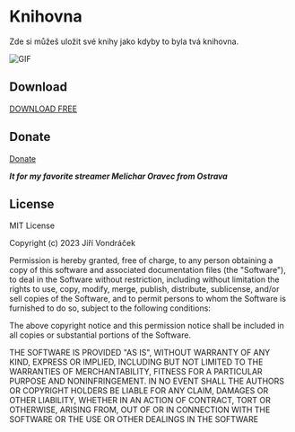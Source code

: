 # Knihovna
Zde si můžeš uložit své knihy jako kdyby to byla tvá knihovna.

![GIF](https://tenor.com/bi5qK.gif)







## Download

[DOWNLOAD FREE](https://github.com/Weeb2103/Knihovna/releases/download/Release/Knihovna.zip)

## Donate

[Donate](https://streamelements.com/flyguncz/tip)

***It for my favorite streamer Melichar Oravec from Ostrava***

## License

MIT License

Copyright (c) 2023 Jiří Vondráček

Permission is hereby granted, free of charge, to any person obtaining a copy
of this software and associated documentation files (the "Software"), to deal
in the Software without restriction, including without limitation the rights
to use, copy, modify, merge, publish, distribute, sublicense, and/or sell
copies of the Software, and to permit persons to whom the Software is
furnished to do so, subject to the following conditions:

The above copyright notice and this permission notice shall be included in all
copies or substantial portions of the Software.

THE SOFTWARE IS PROVIDED "AS IS", WITHOUT WARRANTY OF ANY KIND, EXPRESS OR
IMPLIED, INCLUDING BUT NOT LIMITED TO THE WARRANTIES OF MERCHANTABILITY,
FITNESS FOR A PARTICULAR PURPOSE AND NONINFRINGEMENT. IN NO EVENT SHALL THE
AUTHORS OR COPYRIGHT HOLDERS BE LIABLE FOR ANY CLAIM, DAMAGES OR OTHER
LIABILITY, WHETHER IN AN ACTION OF CONTRACT, TORT OR OTHERWISE, ARISING FROM,
OUT OF OR IN CONNECTION WITH THE SOFTWARE OR THE USE OR OTHER DEALINGS IN THE
SOFTWARE 
